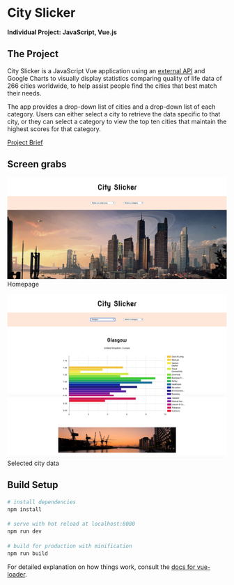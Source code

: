 # City Slicker
**Individual Project: JavaScript, Vue.js**

## The Project
City Slicker is a JavaScript Vue application using an [external API](https://developers.teleport.org/api/reference/) and Google Charts to visually display statistics comparing quality of life data of 266 cities worldwide, to help assist people find the cities that best match their needs.

The app provides a drop-down list of cities and a drop-down list of each category. Users can either select a city to retrieve the data specific to that city, or they can select a category to view the top ten cities that maintain the highest scores for that category.

[Project Brief](https://gist.github.com/futuresocks/031986766572aaecdbaffc17adf495f8)

## Screen grabs

![Homepage](./ScreenGrabs/Homepage.png)
Homepage

![Selected_City](./ScreenGrabs/Glasgow_Data01.png)
![Selected_City](./ScreenGrabs/Glasgow_Data02.png)
Selected city data

## Build Setup

``` bash
# install dependencies
npm install

# serve with hot reload at localhost:8080
npm run dev

# build for production with minification
npm run build
```

For detailed explanation on how things work, consult the [docs for vue-loader](http://vuejs.github.io/vue-loader).
